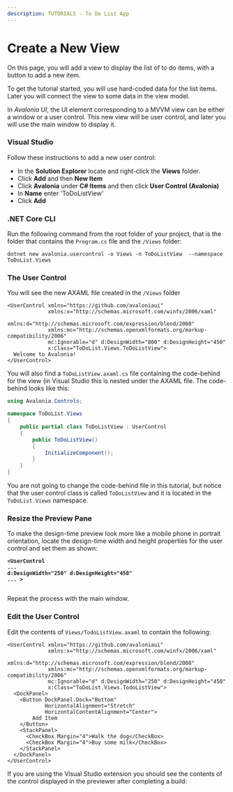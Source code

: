```yaml
---
description: TUTORIALS - To Do List App
---
```


# Create a New View

On this page, you will add a view to display the list of to do items, with a button to add a new item.

To get the tutorial started, you will use hard-coded data for the list items. Later you will connect the view to some data in the view model.

In _Avalonia UI_, the UI element corresponding to a MVVM view can be either a window or a user control. This new view will be user control, and later you will use the main window to display it.

### Visual Studio

Follow these instructions to add a new user control:

- In the **Solution Explorer** locate and right-click the **Views** folder.&#x20;
- Click **Add** and then **New Item**
- Click **Avalonia** under **C# Items** and then click **User Control (Avalonia)**
- In **Name** enter 'ToDoListView'&#x20;
- Click **Add**

### .NET Core CLI

Run the following command from the root folder of your project, that is the folder that contains the `Program.cs` file and the `/Views` folder:

```
dotnet new avalonia.usercontrol -o Views -n ToDoListView  --namespace ToDoList.Views
```

### The User Control

You will see the new AXAML file created in the `/Views` folder

```markup
<UserControl xmlns="https://github.com/avaloniaui"
             xmlns:x="http://schemas.microsoft.com/winfx/2006/xaml"
             xmlns:d="http://schemas.microsoft.com/expression/blend/2008"
             xmlns:mc="http://schemas.openxmlformats.org/markup-compatibility/2006"
             mc:Ignorable="d" d:DesignWidth="800" d:DesignHeight="450"
             x:Class="ToDoList.Views.ToDoListView">
  Welcome to Avalonia!
</UserControl>
```

You will also find a `ToDoListView.axaml.cs` file containing the code-behind for the view (in Visual Studio this is nested under the AXAML file. The code-behind looks like this:

```csharp
using Avalonia.Controls;

namespace ToDoList.Views
{
    public partial class ToDoListView : UserControl
    {
        public ToDoListView()
        {
            InitializeComponent();
        }
    }
}
```

You are not going to change the code-behind file in this tutorial, but notice that the user control class is called `ToDoListView` and it is located in the `ToDoList.Views` namespace.

### Resize the Preview Pane

To make the design-time preview look more like a mobile phone in portrait orientation, locate the design-time width and height properties for the user control and set them as shown:

<pre class="language-markup"><code class="lang-markup"><strong>&#x3C;UserControl 
</strong><strong>...
</strong><strong>d:DesignWidth="250" d:DesignHeight="450" 
</strong><strong>... >
</strong><strong>
</strong></code></pre>

Repeat the process with the main window.&#x20;

### Edit the User Control

Edit the contents of `Views/TodoListView.axaml` to contain the following:

```markup
<UserControl xmlns="https://github.com/avaloniaui"
             xmlns:x="http://schemas.microsoft.com/winfx/2006/xaml"
             xmlns:d="http://schemas.microsoft.com/expression/blend/2008"
             xmlns:mc="http://schemas.openxmlformats.org/markup-compatibility/2006"
             mc:Ignorable="d" d:DesignWidth="250" d:DesignHeight="450"
             x:Class="ToDoList.Views.TodoListView">
  <DockPanel>
    <Button DockPanel.Dock="Bottom"
            HorizontalAlignment="Stretch"
            HorizontalContentAlignment="Center">
        Add Item
    </Button>
    <StackPanel>
      <CheckBox Margin="4">Walk the dog</CheckBox>
      <CheckBox Margin="4">Buy some milk</CheckBox>
    </StackPanel>
  </DockPanel>
</UserControl>
```

If you are using the Visual Studio extension you should see the contents of the control displayed in the previewer after completing a build:

<div style={{textAlign: 'center'}}>
  <img src="/img/gitbook-import/assets/image (1) (1).png" alt=""/>
</div>

